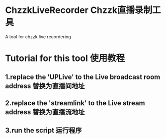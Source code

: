 # ChzzkLiveRecorder Chzzk直播录制工具
A tool for chzzk live recordering
# Tutorial for this tool 使用教程
## 1.replace the 'UPLive' to the Live broadcast room address 替换为直播间地址
## 2.replace the 'streamlink' to the Live stream address 替换为直播流地址
## 3.run the script 运行程序
